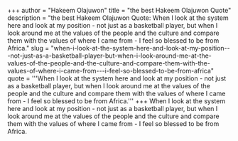 +++
author = "Hakeem Olajuwon"
title = "the best Hakeem Olajuwon Quote"
description = "the best Hakeem Olajuwon Quote: When I look at the system here and look at my position - not just as a basketball player, but when I look around me at the values of the people and the culture and compare them with the values of where I came from - I feel so blessed to be from Africa."
slug = "when-i-look-at-the-system-here-and-look-at-my-position---not-just-as-a-basketball-player-but-when-i-look-around-me-at-the-values-of-the-people-and-the-culture-and-compare-them-with-the-values-of-where-i-came-from---i-feel-so-blessed-to-be-from-africa"
quote = '''When I look at the system here and look at my position - not just as a basketball player, but when I look around me at the values of the people and the culture and compare them with the values of where I came from - I feel so blessed to be from Africa.'''
+++
When I look at the system here and look at my position - not just as a basketball player, but when I look around me at the values of the people and the culture and compare them with the values of where I came from - I feel so blessed to be from Africa.
